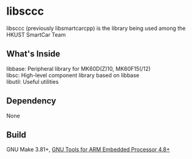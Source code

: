 libsccc
==============

libsccc (previously libsmartcarcpp) is the library being used among the HKUST SmartCar Team

## What's Inside
libbase: Peripheral library for MK60D(Z)10, MK60F15(/12)  
libsc: High-level component library based on libbase  
libutil: Useful utilities  

## Dependency
None

## Build
GNU Make 3.81+, [GNU Tools for ARM Embedded Processor 4.8+](https://launchpad.net/gcc-arm-embedded)
